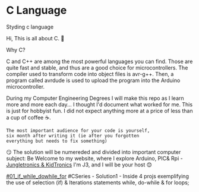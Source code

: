 # C Language
Styding c language

Hi, This is all about C. :raising_hand:

Why C?

C and C++ are among the most powerful languages you can find. Those are quite fast and stable, and thus are a good choice for microcontrollers. The compiler used to transform code into object files is avr-g++. Then, a program called avrdude is used to upload the program into the Arduino microcontroller.

During my Computer Engineering Degrees I will make this repo as I learn more and more each day...
I thought I'd document what worked for me.
This is just for hobbyist fun. I did not expect anything more at a price of less than a cup of coffee :coffee:.

```
The most important audience for your code is yourself, 
six month after writing it (ie after you forgotten 
everything but needs to fix something)

```
 :smirk: The solution will be numereded and divided into important computer subject:
Be Welcome to my website, where I explore Arduino, PIC& Rpi - [Jungletronics & KidTronics](https://medium.com/@J.3) 
I'm J3, and I will be your host :blush:


[#01_if_while_dowhile_for](_01_if_while_dowhile_for/) #CSeries - Solution1 - Inside 4 projs exemplifying the use of selection (if) & Iterations statements while, do-while & for loops;

